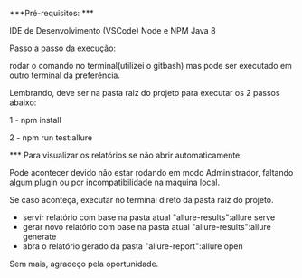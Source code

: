 ***Pré-requisitos: ***

IDE de Desenvolvimento (VSCode)
Node e NPM 
Java 8

Passo a passo da execução:

rodar o comando no terminal(utilizei o gitbash) mas pode ser executado em outro terminal da preferência.

Lembrando, deve ser na pasta raiz do projeto para executar os 2 passos abaixo:

1 - npm install

2 - npm run test:allure


*** Para visualizar os relatórios se não abrir automaticamente:

Pode acontecer devido  não estar rodando em modo Administrador, faltando algum plugin ou por incompatibilidade na máquina local.

Se caso aconteça, executar no terminal direto da pasta raiz do projeto.

- servir relatório com base na pasta atual "allure-results":allure serve
- gerar novo relatório com base na pasta atual "allure-results":allure generate
- abra o relatório gerado da pasta "allure-report":allure open

Sem mais, agradeço pela oportunidade.